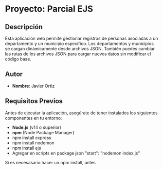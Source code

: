 # Proyecto: Parcial EJS

## Descripción

Esta aplicación web permite gestionar registros de personas asociadas a un departamento y un municipio específico. Los departamentos y municipios se cargan dinámicamente desde archivos JSON. También puedes cambiar las rutas de los archivos JSON para cargar nuevos datos sin modificar el código base.

## Autor
- **Nombre**: Javier Ortiz

## Requisitos Previos

Antes de ejecutar la aplicación, asegúrate de tener instalados los siguientes componentes en tu entorno:
- **Node.js** (v14 o superior)
- **npm** (Node Package Manager)
- npm install express
- npm install nodemon
- npm install ejs
- Agregar en scripts en package json "start": "nodemon index.js"

Si es necesasario hacer un npm install, antes
